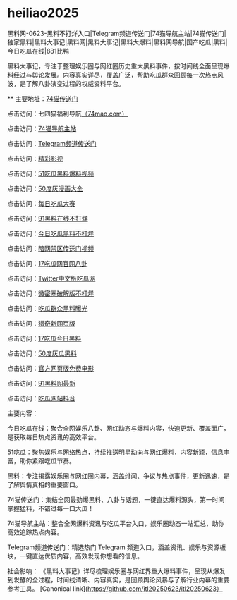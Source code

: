 # heiliao2025
黑料网-0623-黑料不打烊入口|Telegram频道传送门|74猫导航主站|74猫传送门|独家黑料|黑料大事记|黑料网|黑料大事记|黑料大爆料|黑料网导航|国产吃瓜|黑料|今日吃瓜在线|881比鸭

黑料大事记，专注于整理娱乐圈与网红圈历史重大黑料事件，按时间线全面呈现爆料经过与舆论发展。内容真实详尽，覆盖广泛，帮助吃瓜群众回顾每一次热点风波，是了解八卦演变过程的权威资料平台。

** 主要地址：<a href="https://74mao.com/">74猫传送门</a>

点击访问：七四猫福利导航<a href="https://74mao.com/">（74mao.com）</a>

点击访问：<a href="https://74mao.com/">74猫导航主站</a>

点击访问：<a href="https://74mao.com/">Telegram频道传送门</a>

点击访问：<a href="https://hj-216.pages.dev/">精彩影视</a>

点击访问：<a href="https://hj-218.pages.dev/">51吃瓜黑料爆料视频</a>

点击访问：<a href="https://hj-219.pages.dev/">50度灰漫画大全</a>

点击访问：<a href="https://hj-224.pages.dev/">每日吃瓜大赛</a>

点击访问：<a href="https://cg8-12.pages.dev/">91黑料在线不打烊</a>

点击访问：<a href="https://hj-143.pages.dev/">今日吃瓜黑料不打烊</a>

点击访问：<a href="https://hj-145.pages.dev/">暗网禁区传送门视频</a>

点击访问：<a href="https://hj-149.pages.dev/">17吃瓜网官网八卦</a>

点击访问：<a href="https://chiguaqunzhongde.pages.dev/">Twitter中文版吃瓜网</a>

点击访问：<a href="https://hj-156.pages.dev/">微密圈破解版不打烊</a>

点击访问：<a href="https://hj-161.pages.dev/">吃瓜群众黑料曝光</a>

点击访问：<a href="https://hj-162.pages.dev/">猎奇新网页版</a>

点击访问：<a href="https://chiguaqunzhongde.pages.dev/">17吃瓜今日黑料</a>

点击访问：<a href="https://hj-170.pages.dev/">50度灰瓜黑料</a>

点击访问：<a href="https://hls-15.pages.dev/">官方网页版免费电影</a>

点击访问：<a href="https://hls-17.pages.dev/">91黑料网最新</a>

点击访问：<a href="https://91chiguazhongxin.pages.dev/">吃瓜网站抖音</a>

主要内容：

今日吃瓜在线：聚合全网娱乐八卦、网红动态与爆料内容，快速更新、覆盖面广，是获取每日热点资讯的高效平台。

51吃瓜：聚焦娱乐与网络热点，持续推送明星动向与网红爆料，内容新颖，信息丰富，助你紧跟吃瓜节奏。

黑料：专注揭露娱乐圈与网红圈内幕，涵盖绯闻、争议与热点事件，更新迅速，是了解舆情真相的重要窗口。

74猫传送门：集结全网最劲爆黑料、八卦与话题，一键直达爆料源头，第一时间掌握猛料，不错过每一口大瓜！

74猫导航主站：整合全网爆料资讯与吃瓜平台入口，娱乐圈动态一站汇总，助你高效追踪热点内容。

Telegram频道传送门：精选热门 Telegram 频道入口，涵盖资讯、娱乐与资源板块，一键直达优质内容，高效发现你想看的信息。

社会影响：
《黑料大事记》详尽梳理娱乐圈与网红界重大爆料事件，呈现从爆发到发酵的全过程，时间线清晰、内容真实，是回顾舆论风暴与了解行业内幕的重要参考工具。
[Canonical link](https://github.com/itl20250623/itl20250623）
